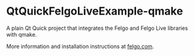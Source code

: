 # QtQuickFelgoLiveExample-qmake

A plain Qt Quick project that integrates the Felgo and Felgo Live libraries with qmake.

More information and installation instructions at [felgo.com](https://felgo.com).
